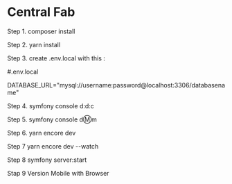 # Central Fab

Step 1. composer install

Step 2. yarn install

Step 3. create .env.local with this :

#.env.local

DATABASE_URL="mysql://username:password@localhost:3306/databasename"

Step 4. symfony console d:d:c

Step 5. symfony console d:m:m

Step 6. yarn encore dev

Step 7 yarn encore dev --watch

Step 8 symfony server:start

Stap 9 Version Mobile with Browser
